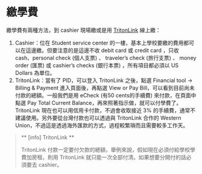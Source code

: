 # 繳學費

繳學費有兩種方法，到 cashier 現場繳或是用 [TritonLink](https://act.ucsd.edu/myTritonlink20/display.htm) 線上繳：

1. Cashier：位在 Student service center 的一樓，基本上學校要繳的費用都可以在這邊繳。但要注意的是這邊不收 debit card 或 credit card ，只收 cash、personal check  (個人支票) 、 traveler’s check  (旅行支票) 、 money order  (匯票) 或 cashier’s checks (銀行本票) ，所有項目都必須以 US Dollars 為單位。
2. TritonLink：當有了 PID，可以登入 TritonLink 之後，點選 Financial tool → Billing & Payment 進入頁面後，再點選 View or Pay Bill，可以看到目前尚未付款的總額。一般我們是用 eCheck (有50 cents的手續費)  來付款，在頁面中點選 Pay Total Current Balance，再來照著指示做，就可以付學費了。TritonLink 現在也可以用信用卡付款，不過會收取接近 3% 的手續費，通常不建議使用。另外要從台灣付款也可以透過與 TritonLink 合作的 Western Union，不過這是透過海外匯款的方式，過程較繁瑣而且需要較多工作天。

> ** [info] TritonLink ** 
> 
> TritonLink 付款一定要付欠款的總額，舉例來說，假如現在必須付給學校學費加房租，則用 TritonLink 就只能一次全部付清。如果想要分開付的話必須要去 cashier。
>

